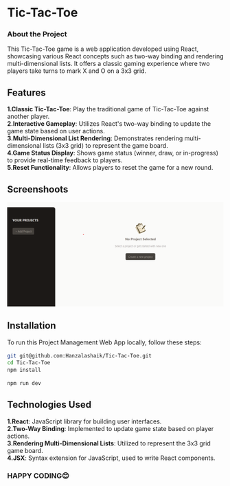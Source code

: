 # Tic-Tac-Toe

### About the Project 
This Tic-Tac-Toe game is a web application developed using React, showcasing various React concepts such as two-way binding and rendering multi-dimensional lists. It offers a classic gaming experience where two players take turns to mark X and O on a 3x3 grid.

## Features
<b>1.Classic Tic-Tac-Toe</b>: Play the traditional game of Tic-Tac-Toe against another player.<br>
<b>2.Interactive Gameplay</b>: Utilizes React's two-way binding to update the game state based on user actions.<br>
<b>3.Multi-Dimensional List Rendering</b>: Demonstrates rendering multi-dimensional lists (3x3 grid) to represent the game board.<br>
<b>4.Game Status Display</b>: Shows game status (winner, draw, or in-progress) to provide real-time feedback to players.<br>
<b>5.Reset Functionality</b>: Allows players to reset the game for a new round.<br>

## Screenshoots

![Image](https://github.com/Hanzalashaik/project-management-app/blob/main/public/project%20landing%20page.png "Image")


## Installation

To run this Project Management Web App locally, follow these steps:

```bash
git git@github.com:Hanzalashaik/Tic-Tac-Toe.git
cd Tic-Tac-Toe
npm install
```

```bash
npm run dev
```

## Technologies Used
<b>1.React</b>: JavaScript library for building user interfaces.<br>
<b>2.Two-Way Binding</b>: Implemented to update game state based on player actions.<br>
<b>3.Rendering Multi-Dimensional Lists</b>: Utilized to represent the 3x3 grid game board.<br>
<b>4.JSX</b>: Syntax extension for JavaScript, used to write React components.<br>

### HAPPY CODING😊